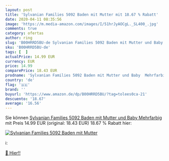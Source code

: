 ```yaml
---
layout: post
title: 'Sylvanian Families 5092 Baden mit Mutter mit 18.67 % Rabatt'
date: 2020-04-11 08:35:56
image: 'https://m.media-amazon.com/images/I/51hrJyAOCgL._SL400_.jpg'
comments: true
category: ofertas
author: ring
slug: 'B00HRRD5BU-de Sylvanian Families 5092 Baden mit Mutter und Baby Mehrfarbig'
sku: 'B00HRRD5BU-de'
tags: [  ]
actualPrice: 14.99 EUR
currency: EUR
price: 14.99
comparePrice: 18.43 EUR
prodname: 'Sylvanian Families 5092 Baden mit Mutter und Baby  Mehrfarbig'
country: 'de'
flag: '🇩🇪'
brand: ''
buyurl: 'https://www.amazon.de/dp/B00HRRD5BU/?tag=tolees0ca-21'
descuento: '18.67'
average: '16.56'
---
```


Sie können [Sylvanian Families 5092 Baden mit Mutter und Baby  Mehrfarbig](https://www.amazon.de/dp/B00HRRD5BU/?tag=tolees0ca-21) mit Preis 14.99 EUR (original: 18.43 EUR) 18.67 % Rabatt hier:

[![Sylvanian Families 5092 Baden mit Mutter](https://m.media-amazon.com/images/I/51hrJyAOCgL._SL400_.jpg)](https://www.amazon.de/dp/B00HRRD5BU/?tag=tolees0ca-21)

ℹ️:


[🛒 Hier!!](https://www.amazon.de/dp/B00HRRD5BU/?tag=tolees0ca-21)
